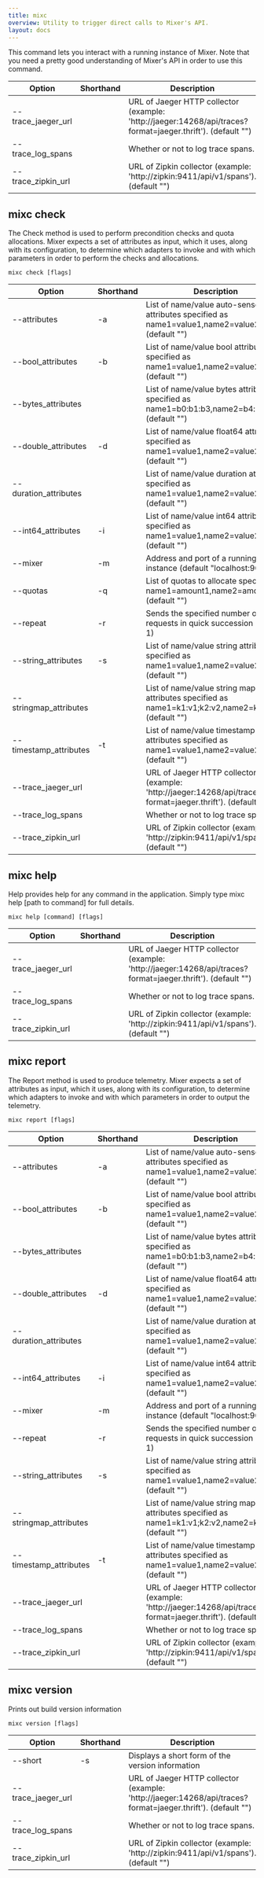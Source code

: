 ```yaml
---
title: mixc
overview: Utility to trigger direct calls to Mixer's API.
layout: docs
---
```

This command lets you interact with a running instance of
Mixer. Note that you need a pretty good understanding of Mixer's
API in order to use this command.

|Option|Shorthand|Description
|------|---------|-----------
|--trace_jaeger_url <string>||URL of Jaeger HTTP collector (example: 'http://jaeger:14268/api/traces?format=jaeger.thrift').  (default "")
|--trace_log_spans ||Whether or not to log trace spans. 
|--trace_zipkin_url <string>||URL of Zipkin collector (example: 'http://zipkin:9411/api/v1/spans').  (default "")


## mixc check

The Check method is used to perform precondition checks and quota allocations. Mixer
expects a set of attributes as input, which it uses, along with
its configuration, to determine which adapters to invoke and with
which parameters in order to perform the checks and allocations.
```
mixc check [flags]
```


|Option|Shorthand|Description
|------|---------|-----------
|--attributes <string>|-a|List of name/value auto-sensed attributes specified as name1=value1,name2=value2,...  (default "")
|--bool_attributes <string>|-b|List of name/value bool attributes specified as name1=value1,name2=value2,...  (default "")
|--bytes_attributes <string>||List of name/value bytes attributes specified as name1=b0:b1:b3,name2=b4:b5:b6,...  (default "")
|--double_attributes <string>|-d|List of name/value float64 attributes specified as name1=value1,name2=value2,...  (default "")
|--duration_attributes <string>||List of name/value duration attributes specified as name1=value1,name2=value2,...  (default "")
|--int64_attributes <string>|-i|List of name/value int64 attributes specified as name1=value1,name2=value2,...  (default "")
|--mixer <string>|-m|Address and port of a running Mixer instance  (default "localhost:9091")
|--quotas <string>|-q|List of quotas to allocate specified as name1=amount1,name2=amount2,...  (default "")
|--repeat <int>|-r|Sends the specified number of requests in quick succession  (default 1)
|--string_attributes <string>|-s|List of name/value string attributes specified as name1=value1,name2=value2,...  (default "")
|--stringmap_attributes <string>||List of name/value string map attributes specified as name1=k1:v1;k2:v2,name2=k3:v3...  (default "")
|--timestamp_attributes <string>|-t|List of name/value timestamp attributes specified as name1=value1,name2=value2,...  (default "")
|--trace_jaeger_url <string>||URL of Jaeger HTTP collector (example: 'http://jaeger:14268/api/traces?format=jaeger.thrift').  (default "")
|--trace_log_spans ||Whether or not to log trace spans. 
|--trace_zipkin_url <string>||URL of Zipkin collector (example: 'http://zipkin:9411/api/v1/spans').  (default "")


## mixc help

Help provides help for any command in the application.
Simply type mixc help [path to command] for full details.
```
mixc help [command] [flags]
```


|Option|Shorthand|Description
|------|---------|-----------
|--trace_jaeger_url <string>||URL of Jaeger HTTP collector (example: 'http://jaeger:14268/api/traces?format=jaeger.thrift').  (default "")
|--trace_log_spans ||Whether or not to log trace spans. 
|--trace_zipkin_url <string>||URL of Zipkin collector (example: 'http://zipkin:9411/api/v1/spans').  (default "")


## mixc report

The Report method is used to produce telemetry. Mixer
expects a set of attributes as input, which it uses, along with
its configuration, to determine which adapters to invoke and with
which parameters in order to output the telemetry.
```
mixc report [flags]
```


|Option|Shorthand|Description
|------|---------|-----------
|--attributes <string>|-a|List of name/value auto-sensed attributes specified as name1=value1,name2=value2,...  (default "")
|--bool_attributes <string>|-b|List of name/value bool attributes specified as name1=value1,name2=value2,...  (default "")
|--bytes_attributes <string>||List of name/value bytes attributes specified as name1=b0:b1:b3,name2=b4:b5:b6,...  (default "")
|--double_attributes <string>|-d|List of name/value float64 attributes specified as name1=value1,name2=value2,...  (default "")
|--duration_attributes <string>||List of name/value duration attributes specified as name1=value1,name2=value2,...  (default "")
|--int64_attributes <string>|-i|List of name/value int64 attributes specified as name1=value1,name2=value2,...  (default "")
|--mixer <string>|-m|Address and port of a running Mixer instance  (default "localhost:9091")
|--repeat <int>|-r|Sends the specified number of requests in quick succession  (default 1)
|--string_attributes <string>|-s|List of name/value string attributes specified as name1=value1,name2=value2,...  (default "")
|--stringmap_attributes <string>||List of name/value string map attributes specified as name1=k1:v1;k2:v2,name2=k3:v3...  (default "")
|--timestamp_attributes <string>|-t|List of name/value timestamp attributes specified as name1=value1,name2=value2,...  (default "")
|--trace_jaeger_url <string>||URL of Jaeger HTTP collector (example: 'http://jaeger:14268/api/traces?format=jaeger.thrift').  (default "")
|--trace_log_spans ||Whether or not to log trace spans. 
|--trace_zipkin_url <string>||URL of Zipkin collector (example: 'http://zipkin:9411/api/v1/spans').  (default "")


## mixc version

Prints out build version information
```
mixc version [flags]
```


|Option|Shorthand|Description
|------|---------|-----------
|--short |-s|Displays a short form of the version information 
|--trace_jaeger_url <string>||URL of Jaeger HTTP collector (example: 'http://jaeger:14268/api/traces?format=jaeger.thrift').  (default "")
|--trace_log_spans ||Whether or not to log trace spans. 
|--trace_zipkin_url <string>||URL of Zipkin collector (example: 'http://zipkin:9411/api/v1/spans').  (default "")

